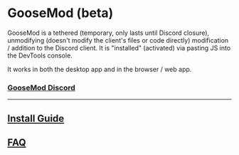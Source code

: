 # GooseMod (beta)

GooseMod is a tethered (temporary, only lasts until Discord closure), unmodifying (doesn't modify the client's files or code directly) modification / addition to the Discord client. It is "installed" (activated) via pasting JS into the DevTools console.

It works in both the desktop app and in the browser / web app.

### [GooseMod Discord](https://discord.gg/neMncS2)

---

## [Install Guide](https://gitdab.com/duck/GooseMod/wiki/Install-Guide)

## [FAQ](https://gitdab.com/duck/GooseMod/wiki/FAQ)